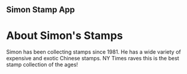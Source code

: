 Simon Stamp App
---

# About Simon's Stamps

Simon has been collecting stamps since 1981. He has a wide variety of expensive and exotic Chinese stamps.
NY Times raves this is the best stamp collection of the ages!